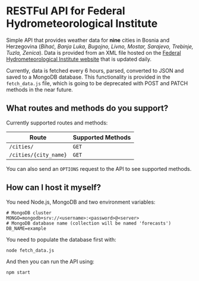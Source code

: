 # RESTFul API for Federal Hydrometeorological Institute
Simple API that provides weather data for **nine** cities in Bosnia and Herzegovina (*Bihać, Banja Luka, Bugojno, Livno, Mostar, Sarajevo, Trebinje, Tuzla, Zenica*). Data is provided from an XML file hosted on the [Federal Hydrometeorological Institute website](http://www.fhmzbih.gov.ba/) that is updated daily.

Currently, data is fetched every 6 hours, parsed, converted to JSON and saved to a MongoDB database. This functionality is provided in the `fetch_data.js` file, which is going to be deprecated with POST and PATCH methods in the near future.

## What routes and methods do you support?
Currently supported routes and methods:

| Route | Supported Methods |
| --- | --- |
| `/cities/` | `GET` |
| `/cities/{city_name}` | `GET` |

You can also send an `OPTIONS` request to the API to see supported methods.

## How can I host it myself?
You need Node.js, MongoDB and two environment variables:

    # MongoDB cluster
    MONGO=mongodb+srv://<username>:<password>@<server>
    # MongoDB database name (collection will be named 'forecasts')
    DB_NAME=example

You need to populate the database first with:

    node fetch_data.js

And then you can run the API using:

    npm start